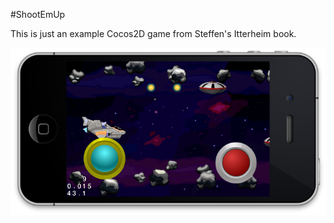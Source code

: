 #ShootEmUp

This is just an example Cocos2D game from Steffen's Itterheim book.

![ShootEmUp main screenshot](./screen.png)